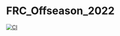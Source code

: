 # FRC_Offseason_2022
[![CI](https://github.com/Team3256/FRC_Offseason_2022/actions/workflows/main.yml/badge.svg?branch=main)](https://github.com/Team3256/FRC_Offseason_2022/actions/workflows/main.yml)
